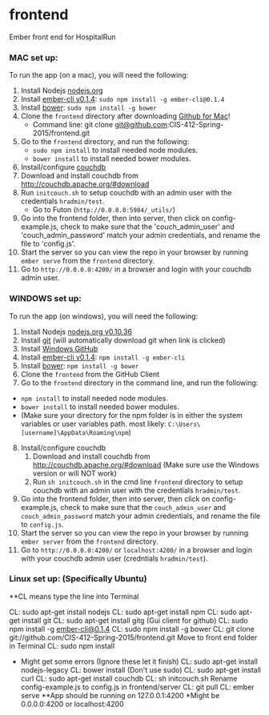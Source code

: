 frontend
========

Ember front end for HospitalRun

### MAC set up: 

To run the app (on a mac), you will need the following:

1. Install Nodejs [nodejs.org](https://nodejs.org)
2. Install [ember-cli v0.1.4](https://www.npmjs.org/package/ember-cli): `sudo npm install -g ember-cli@0.1.4`
3. Install [bower](https://www.npmjs.org/package/bower): `sudo npm install -g bower`
4. Clone the `frontend` directory after downloading [Github for Mac](https://mac.github.com/)! 
   * Command line: git clone git@github.com:CIS-412-Spring-2015/frontend.git
5. Go to the `frontend` directory, and run the following:
    * `sudo npm install` to install needed node modules.
    * `bower install` to install needed bower modules.
6. Install/configure [couchdb](http://couchdb.apache.org/)
  1. Download and install couchdb from http://couchdb.apache.org/#download
  2. Run `initcouch.sh` to setup couchdb with an admin user with the credentials `hradmin/test`.  
      * Go to Futon (`http://0.0.0.0:5984/_utils/`)
7. Go into the frontend folder, then into server, then click on config-example.js, check to make sure that the 'couch_admin_user' and 'couch_admin_password' match your admin credentials, and rename the file to 'config.js'. 
8. Start the server so you can view the repo in your browser by running `ember serve` from the `frontend` directory.
9. Go to `http://0.0.0.0:4200/` in a browser and login with your couchdb admin user.

### WINDOWS set up: 

To run the app (on windows), you will need the following:

1. Install Nodejs [nodejs.org v0.10.36](http://blog.nodejs.org/2015/01/26/node-v0-10-36-stable/)
2. Install [git](http://git-scm.com/download/win) (will automatically download git when link is clicked)
3. Install [Windows GitHub](https://windows.github.com/)
4. Install [ember-cli v0.1.4](https://www.npmjs.org/package/ember-cli): `npm install -g ember-cli`
5. Install [bower](https://www.npmjs.org/package/bower): `npm install -g bower`
6. Clone the `frontend` from the GitHub Client
7. Go to the `frontend` directory in the command line, and run the following:
  * `npm install` to install needed node modules.
  * `bower install` to install needed bower modules.
  * (Make sure your directory for the npm folder is in either the system variables or user variables path. most likely: `C:\Users\[username]\AppData\Roaming\npm`)
8. Install/configure couchdb
   1. Download and install couchdb from http://couchdb.apache.org/#download (Make sure use the Windows version or will NOT work)
   2. Run `sh initcouch.sh` in the cmd line `frontend` directory to setup couchdb with an admin user with the credentials `hradmin/test`.
9. Go into the frontend folder, then into server, then click on config-example.js, check to make sure that the `couch_admin_user` and `couch_admin_password` match your admin credentials, and rename the file to `config.js`. 
10. Start the server so you can view the repo in your browser by running `ember server` from the `frontend` directory.
11. Go to `http://0.0.0.0:4200/` or `localhost:4200/` in a browser and login with your couchdb admin user (credntials `hradmin/test`).

### Linux set up: (Specifically Ubuntu)

**CL means type the line into Terminal

CL: sudo apt-get install nodejs
CL: sudo apt-get install npm
CL: sudo apt-get install git
CL: sudo apt-get install gitg (Gui client for github)
CL: sudo npm install -g ember-cli@0.1.4
CL: sudo npm install -g bower
CL: git clone git://github.com/CIS-412-Spring-2015/frontend.git
Move to front end folder in Terminal
CL: sudo npm install
* Might get some errors (Ignore these let it finish)
CL: sudo apt-get install nodejs-legacy
CL: bower install (Don't use sudo)
CL: sudo apt-get install curl
CL: sudo apt-get install couchdb
CL: sh initcouch.sh
Rename config-example.js to config.js in frontend/server
CL: git pull
CL: ember serve
**App should be running on 127.0.0.1:4200
*Might be 0.0.0.0:4200 or localhost:4200
